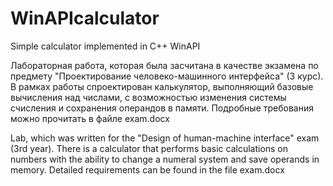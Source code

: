 # WinAPIcalculator
Simple calculator implemented in C++ WinAPI

Лабораторная работа, которая была засчитана в качестве экзамена по предмету "Проектирование человеко-машинного интерфейса" (3 курс). В рамках работы спроектирован калькулятор, выполняющий базовые вычисления над числами, с возможностью изменения системы счисления и сохранения операндов в памяти.
Подробные требования можно прочитать в файле exam.docx

Lab, which was written for the  "Design of human-machine interface" exam (3rd year). There is a calculator that performs basic calculations on numbers with the ability to change a numeral system and save operands in memory. Detailed requirements can be found in the file exam.docx
